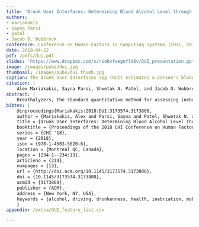 ```yaml
---
title: 'Drunk User Interfaces: Determining Blood Alcohol Level through Everyday Smartphone Tasks'
authors: 
- mariakakis
- Sayna Parsi
- patel
- Jacob O. Wobbrock
conference: Conference on Human Factors in Computing Systems (CHI), 2018
date: 2018-04-22
pdf: /pdfs/dui.pdf
slides: 'https://www.dropbox.com/s/riobvfwegnfld6v/DUI_presentation.pptx?dl=0'
image: /images/pubs/dui.jpg
thumbnail: /images/pubs/dui_thumb.jpg
caption: The Drunk User Interfaces app (DUI) estimates a person's blood alcohol level by assessing the extent to which inebriation affects their motor coordination and cognition.
citation: |
    Alex Mariakakis, Sayna Parsi, Shwetak N. Patel, and Jacob O. Wobbrock. 2018. Drunk User Interfaces: Determining Blood Alcohol Level through Everyday Smartphone Tasks. In Proceedings of the 2018 CHI Conference on Human Factors in Computing Systems (CHI '18). ACM, New York, NY, USA, Paper 234, 13 pages. DOI: https://doi.org/10.1145/3173574.3173808
abstract: |
    Breathalyzers, the standard quantitative method for assessing inebriation, are primarily owned by law enforcement and used only after a potentially inebriated individual is caught driving. However, not everyone has access to such specialized hardware. We present drunk user interfaces: smartphone interfaces that measure the extent to which alcohol affects a person's motor coordination and cognition using performance metrics and sensor data. We examine five drunk user interfaces and combine them to form the DUI app. DUI uses machine learning models trained on performance metrics and sensor data to estimate a person's blood alcohol level (BAL). We evaluated DUI on 14 individuals in a week-long longitudinal study wherein each participant used DUI at various BALs. We found that with a global model that accounts for user-specific learning, DUI can estimate a person’s BAL with an absolute mean error of 0.005% ± 0.007% and a Pearson’s correlation of 0.96 with breathalyzer measurements.
bibtex: |
    @inproceedings{Mariakakis:2018:DUI:3173574.3173808,
    author = {Mariakakis, Alex and Parsi, Sayna and Patel, Shwetak N. and Wobbrock, Jacob O.},
    title = {Drunk User Interfaces: Determining Blood Alcohol Level Through Everyday Smartphone Tasks},
    booktitle = {Proceedings of the 2018 CHI Conference on Human Factors in Computing Systems},
    series = {CHI '18},
    year = {2018},
    isbn = {978-1-4503-5620-6},
    location = {Montreal QC, Canada},
    pages = {234:1--234:13},
    articleno = {234},
    numpages = {13},
    url = {http://doi.acm.org/10.1145/3173574.3173808},
    doi = {10.1145/3173574.3173808},
    acmid = {3173808},
    publisher = {ACM},
    address = {New York, NY, USA},
    keywords = {alcohol, driving, drunkenness, health, inebriation, mobile, safety, situational impairments, smartphones},
    }
appendix: /extra/DUI_feature_list.csv

---
```

